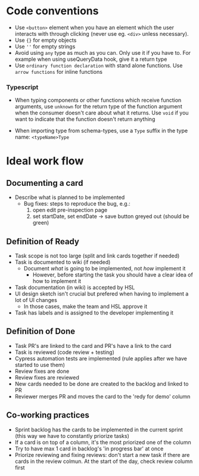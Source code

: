 # Code conventions

- Use `<button>` element when you have an element which the user interacts with through clicking (never use eg. `<div>` unless necessary).
- Use `{}` for empty objects
- Use `''` for empty strings
- Avoid using `any` type as much as you can. Only use it if you have to. For example when using useQueryData hook, give it a return type
- Use `ordinary function declaration` with stand alone functions. Use `arrow functions` for inline functions

### Typescript

- When typing components or other functions which receive function arguments, use `unknown` for the return type of the function argument when the consumer doesn't care about what it returns. Use `void` if you want to indicate that the function doesn't return anything

- When importing type from schema-types, use a `Type` suffix in the type name: `<typeName>Type`

# Ideal work flow

## Documenting a card

- Describe what is planned to be implemented
  - Bug fixes: steps to reproduce the bug, e.g.:
    1.  open edit pre-inspection page
    2.  set startDate, set endDate
        -> save button greyed out (should be green)

## Definition of Ready

- Task scope is not too large (split and link cards together if needed)
- Task is documented to wiki (if needed)
  - Document _what_ is going to be implemented, not _how_ implement it
    - However, before starting the task you should have a clear idea of how to implement it
- Task documentation (in wiki) is accepted by HSL
- UI design sketch isn't crucial but prefered when having to implement a lot of UI changes
  - In those cases, make the team and HSL approve it
- Task has labels and is assigned to the developer implementing it

## Definition of Done

- Task PR's are linked to the card and PR's have a link to the card
- Task is reviewed (code review + testing)
- Cypress automation tests are implemented (rule applies after we have started to use them)
- Review fixes are done
- Review fixes are reviewed
- New cards needed to be done are created to the backlog and linked to PR
- Reviewer merges PR and moves the card to the 'redy for demo' column

## Co-working practices

- Sprint backlog has the cards to be implemented in the current sprint (this way we have to constantly priorize tasks)
- If a card is on top of a column, it's the most priorized one of the column
- Try to have max 1 card in backlog's 'in progress bar' at once
- Priorize reviewing and fixing reviews: don't start a new task if there are cards in the review colmun. At the start of the day, check review column first
